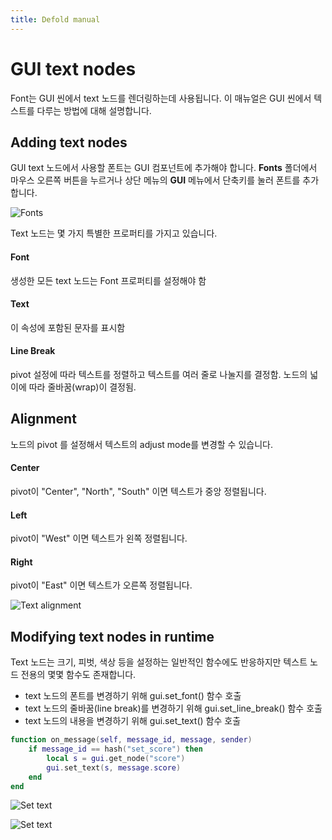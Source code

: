 ```yaml
---
title: Defold manual
---
```


# GUI text nodes
Font는 GUI 씬에서 text 노드를 렌더링하는데 사용됩니다. 이 매뉴얼은 GUI 씬에서 텍스트를 다루는 방법에 대해 설명합니다.

## Adding text nodes
GUI text 노드에서 사용할 폰트는 GUI 컴포넌트에 추가해야 합니다. **Fonts** 폴더에서 마우스 오른쪽 버튼을 누르거나 상단 메뉴의 **GUI** 메뉴에서 단축키를 눌러 폰트를 추가합니다.

![Fonts](images/gui-text/fonts.png)

Text 노드는 몇 가지 특별한 프로퍼티를 가지고 있습니다.

#### Font
생성한 모든 text 노드는 Font 프로퍼티를 설정해야 함
#### Text
이 속성에 포함된 문자를 표시함
#### Line Break
pivot 설정에 따라 텍스트를 정렬하고 텍스트를 여러 줄로 나눌지를 결정함. 노드의 넓이에 따라 줄바꿈(wrap)이 결정됨.

## Alignment
노드의 pivot 를 설정해서 텍스트의 adjust mode를 변경할 수 있습니다.

#### Center
pivot이 "Center", "North", "South" 이면 텍스트가 중앙 정렬됩니다.
#### Left
pivot이 "West" 이면 텍스트가 왼쪽 정렬됩니다.
#### Right
pivot이 "East" 이면 텍스트가 오른쪽 정렬됩니다.

![Text alignment](images/gui-text/align.png)

## Modifying text nodes in runtime
Text 노드는 크기, 피벗, 색상 등을 설정하는 일반적인 함수에도 반응하지만 텍스트 노드 전용의 몇몇 함수도 존재합니다.

* text 노드의 폰트를 변경하기 위해 gui.set_font() 함수 호출
* text 노드의 줄바꿈(line break)를 변경하기 위해 gui.set_line_break() 함수 호출
* text 노드의 내용을 변경하기 위해  gui.set_text() 함수 호출

```lua
function on_message(self, message_id, message, sender)
    if message_id == hash("set_score") then
        local s = gui.get_node("score")
        gui.set_text(s, message.score)
    end
end
```

![Set text](images/gui-text/score_gui.png)

![Set text](images/gui-text/score.png)
